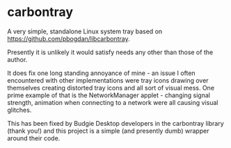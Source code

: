# carbontray

A very simple, standalone Linux system tray based on https://github.com/pbogdan/libcarbontray.

Presently it is unlikely it would satisfy needs any other than those of the author.

It does fix one long standing annoyance of mine - an issue I often encountered with other
implementations were tray icons drawing over themselves creating distorted tray icons and all sort
of visual mess. One prime example of that is the NetworkManager applet - changing signal strength,
animation when connecting to a network were all causing visual glitches.

This has been fixed by Budgie Desktop developers in the carbontray library (thank you!) and this
project is a simple (and presently dumb) wrapper around their code.
